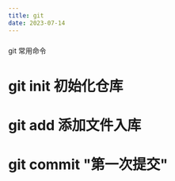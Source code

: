 ```yaml
---
title: git
date: 2023-07-14
---
```



### 
git 常用命令

# git init 初始化仓库
# git add  添加文件入库
# git commit "第一次提交"